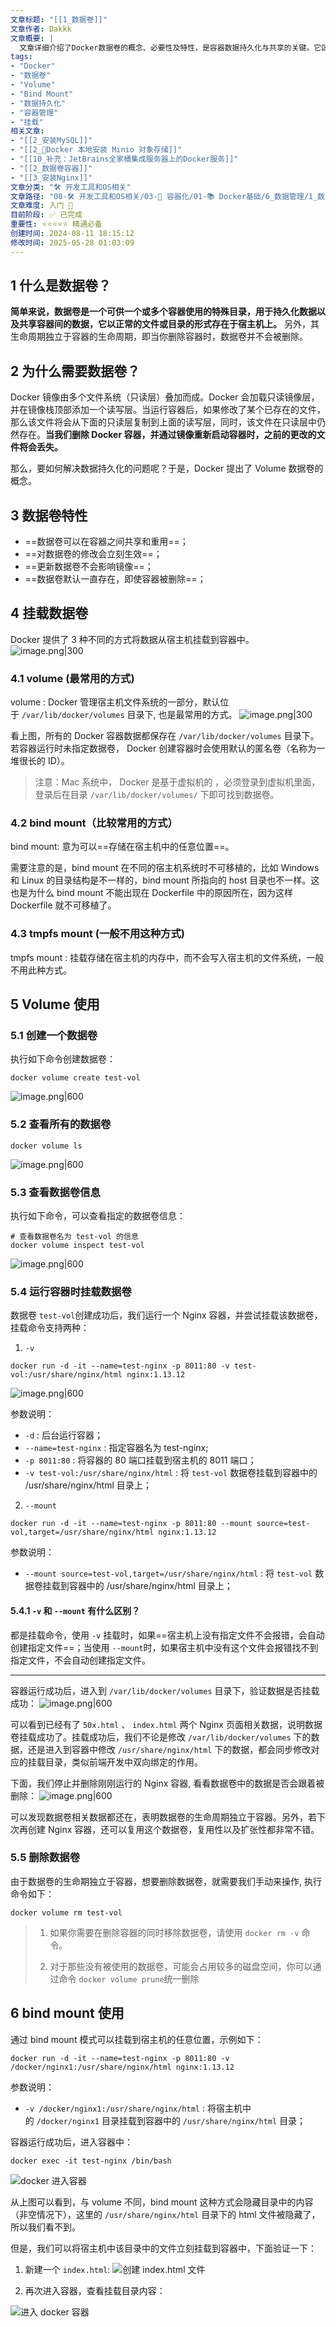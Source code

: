 ```yaml
---
文章标题: "[[1_数据卷]]" 
文章作者: Dakkk
文章概要: |
  文章详细介绍了Docker数据卷的概念、必要性及特性，是容器数据持久化与共享的关键。它区分了Volume、Bind Mount和Tmpfs Mount三种挂载方式，并提供了数据卷的创建、挂载、管理等实用操作示例。
tags:
- "Docker"
- "数据卷"
- "Volume"
- "Bind Mount"
- "数据持久化"
- "容器管理"
- "挂载"
相关文章:
- "[[2_安装MySQL]]"
- "[[2_📕Docker 本地安装 Minio 对象存储]]"
- "[[10_补充：JetBrains全家桶集成服务器上的Docker服务]]"
- "[[2_数据卷容器]]"
- "[[3_安装Nginx]]"
文章分类: "🛠️ 开发工具和OS相关"
文章路径: "08-🛠️ 开发工具和OS相关/03-🐋 容器化/01-📚 Docker基础/6_数据管理/1_数据卷.md"
文章难度: 入门 🌱
目前阶段: ✅ 已完成
重要性: ⭐⭐⭐⭐⭐ 精通必备
创建时间: 2024-08-11 18:15:12
修改时间: 2025-05-28 01:03:09
---
```


## 1 什么是数据卷？

**简单来说，数据卷是一个可供一个或多个容器使用的特殊目录，用于持久化数据以及共享容器间的数据，它以正常的文件或目录的形式存在于宿主机上。** 另外，其生命周期独立于容器的生命周期，即当你删除容器时，数据卷并不会被删除。

## 2 为什么需要数据卷？

Docker 镜像由多个文件系统（只读层）叠加而成。Docker 会加载只读镜像层，并在镜像栈顶部添加一个读写层。当运行容器后，如果修改了某个已存在的文件，那么该文件将会从下面的只读层复制到上面的读写层，同时，该文件在只读层中仍然存在。**当我们删除 Docker 容器，并通过镜像重新启动容器时，之前的更改的文件将会丢失。**

那么，要如何解决数据持久化的问题呢？于是，Docker 提出了 Volume 数据卷的概念。

## 3 数据卷特性

- ==数据卷可以在容器之间共享和重用==；
- ==对数据卷的修改会立刻生效==；
- ==更新数据卷不会影响镜像==；
- ==数据卷默认一直存在，即使容器被删除==；

## 4 挂载数据卷

Docker 提供了 3 种不同的方式将数据从宿主机挂载到容器中。
![image.png|300](https://my-obsidian-image.oss-cn-guangzhou.aliyuncs.com/2024/05/064fb7cdd6c5ce83adcc36b03a338ed1.png)

### 4.1 volume (最常用的方式)

volume : Docker 管理宿主机文件系统的一部分，默认位于 `/var/lib/docker/volumes` 目录下, 也是最常用的方式。
![image.png|300](https://my-obsidian-image.oss-cn-guangzhou.aliyuncs.com/2024/05/2889cb75c06c89f0eb0d47658bcfe3f9.png)

看上图，所有的 Docker 容器数据都保存在 `/var/lib/docker/volumes` 目录下。若容器运行时未指定数据卷， Docker 创建容器时会使用默认的匿名卷（名称为一堆很长的 ID）。

> 注意：Mac 系统中， Docker 是基于虚拟机的 ，必须登录到虚拟机里面，登录后在目录 `/var/lib/docker/volumes/` 下即可找到数据卷。

### 4.2 bind mount（比较常用的方式）

bind mount: 意为可以==存储在宿主机中的任意位置==。

需要注意的是，bind mount 在不同的宿主机系统时不可移植的，比如 Windows 和 Linux 的目录结构是不一样的，bind mount 所指向的 host 目录也不一样。这也是为什么 bind mount 不能出现在 Dockerfile 中的原因所在，因为这样 Dockerfile 就不可移植了。
### 4.3 tmpfs mount (一般不用这种方式)

tmpfs mount : 挂载存储在宿主机的内存中，而不会写入宿主机的文件系统，一般不用此种方式。

## 5 Volume 使用

### 5.1 创建一个数据卷

执行如下命令创建数据卷：

```
docker volume create test-vol
```

![image.png|600](https://my-obsidian-image.oss-cn-guangzhou.aliyuncs.com/2024/05/b3399102f70dec5e1cee239f9646f016.png)

### 5.2 查看所有的数据卷

```
docker volume ls
```

![image.png|600](https://my-obsidian-image.oss-cn-guangzhou.aliyuncs.com/2024/05/36068779b50bea72cb598a8e5b508550.png)

### 5.3 查看数据卷信息

执行如下命令，可以查看指定的数据卷信息：

```
# 查看数据卷名为 test-vol 的信息
docker volume inspect test-vol
```

![image.png|600](https://my-obsidian-image.oss-cn-guangzhou.aliyuncs.com/2024/05/36e98c9bacb2fde1efc46a301a0f0e10.png)

### 5.4 运行容器时挂载数据卷

数据卷 `test-vol`创建成功后，我们运行一个 Nginx 容器，并尝试挂载该数据卷，挂载命令支持两种：

1. `-v`

```
docker run -d -it --name=test-nginx -p 8011:80 -v test-vol:/usr/share/nginx/html nginx:1.13.12
```

![image.png|600](https://my-obsidian-image.oss-cn-guangzhou.aliyuncs.com/2024/05/bd69a79708fb15cc4aedb2efc8789ee9.png)

参数说明：
- `-d` : 后台运行容器；
- `--name=test-nginx` : 指定容器名为 test-nginx;
- `-p 8011:80` : 将容器的 80 端口挂载到宿主机的 8011 端口；
- `-v test-vol:/usr/share/nginx/html` : 将 `test-vol` 数据卷挂载到容器中的 /usr/share/nginx/html 目录上；

2. `--mount`

```
docker run -d -it --name=test-nginx -p 8011:80 --mount source=test-vol,target=/usr/share/nginx/html nginx:1.13.12
```

参数说明：
- `--mount source=test-vol,target=/usr/share/nginx/html` : 将 `test-vol` 数据卷挂载到容器中的 /usr/share/nginx/html 目录上；

#### 5.4.1 `-v` 和 `--mount` 有什么区别？

都是挂载命令，使用 `-v` 挂载时，如果==宿主机上没有指定文件不会报错，会自动创建指定文件==；当使用 `--mount`时，如果宿主机中没有这个文件会报错找不到指定文件，不会自动创建指定文件。

---

容器运行成功后，进入到 `/var/lib/docker/volumes` 目录下，验证数据是否挂载成功：
![image.png|600](https://my-obsidian-image.oss-cn-guangzhou.aliyuncs.com/2024/05/72df512c4d4b83a091560d002ced81af.png)

可以看到已经有了 `50x.html` 、 `index.html` 两个 Nginx 页面相关数据，说明数据卷挂载成功了。挂载成功后，我们不论是修改 `/var/lib/docker/volumes` 下的数据，还是进入到容器中修改 `/usr/share/nginx/html` 下的数据，都会同步修改对应的挂载目录，类似前端开发中双向绑定的作用。

下面，我们停止并删除刚刚运行的 Nginx 容器, 看看数据卷中的数据是否会跟着被删除：
![image.png|600](https://my-obsidian-image.oss-cn-guangzhou.aliyuncs.com/2024/05/f1bd9163e5652697d3a0acdd5c1f8b97.png)

可以发现数据卷相关数据都还在，表明数据卷的生命周期独立于容器。另外，若下次再创建 Nginx 容器，还可以复用这个数据卷，复用性以及扩张性都非常不错。

### 5.5 删除数据卷

由于数据卷的生命期独立于容器，想要删除数据卷，就需要我们手动来操作, 执行命令如下：

```
docker volume rm test-vol
```

> 1. 如果你需要在删除容器的同时移除数据卷，请使用 `docker rm -v` 命令。
>     
> 2. 对于那些没有被使用的数据卷，可能会占用较多的磁盘空间，你可以通过命令 `docker volume prune`统一删除

## 6 bind mount 使用

通过 bind mount 模式可以挂载到宿主机的任意位置，示例如下：

```
docker run -d -it --name=test-nginx -p 8011:80 -v /docker/nginx1:/usr/share/nginx/html nginx:1.13.12
```

参数说明：

- `-v /docker/nginx1:/usr/share/nginx/html` : 将宿主机中的 `/docker/nginx1` 目录挂载到容器中的 `/usr/share/nginx/html` 目录；

容器运行成功后，进入容器中：

```
docker exec -it test-nginx /bin/bash
```

![docker 进入容器](https://img.quanxiaoha.com/quanxiaoha/165796623336460 "docker 进入容器")

从上图可以看到，与 volume 不同，bind mount 这种方式会隐藏目录中的内容（非空情况下），这里的 `/usr/share/nginx/html` 目录下的 html 文件被隐藏了，所以我们看不到。

但是，我们可以将宿主机中该目录中的文件立刻挂载到容器中，下面验证一下：

1. 新建一个 `index.html`:
![创建 index.html 文件](https://img.quanxiaoha.com/quanxiaoha/165796671029332 "创建 index.html 文件")

2. 再次进入容器，查看挂载目录内容：

![进入 docker 容器](https://img.quanxiaoha.com/quanxiaoha/165796684481635 "进入 docker 容器")